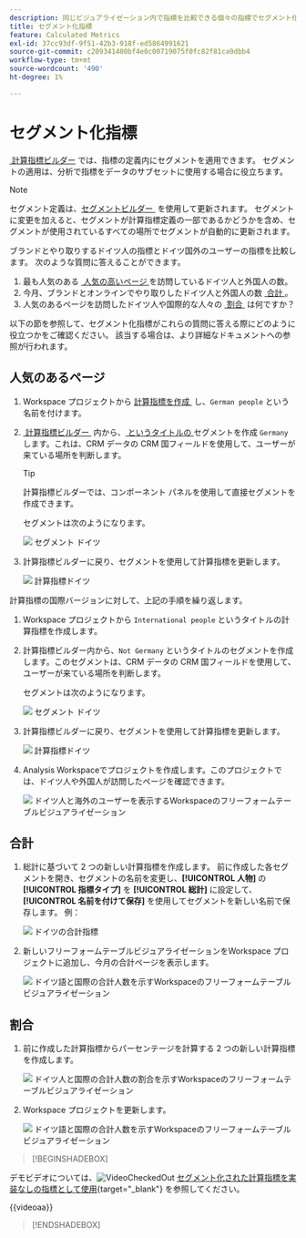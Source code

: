 ```yaml
---
description: 同じビジュアライゼーション内で指標を比較できる個々の指標でセグメント化する方法を説明します。
title: セグメント化指標
feature: Calculated Metrics
exl-id: 37cc93df-9f51-42b3-918f-ed5864991621
source-git-commit: c209341400bf4e0c00719075f0fc82f81ca9dbb4
workflow-type: tm+mt
source-wordcount: '490'
ht-degree: 1%

---
```


# セグメント化指標

[&#x200B; 計算指標ビルダー &#x200B;](cm-build-metrics.md#definition-builder) では、指標の定義内にセグメントを適用できます。 セグメントの適用は、分析で指標をデータのサブセットに使用する場合に役立ちます。

>[!NOTE]
>
>セグメント定義は、[&#x200B; セグメントビルダー &#x200B;](/help/components/segments/seg-builder.md) を使用して更新されます。 セグメントに変更を加えると、セグメントが計算指標定義の一部であるかどうかを含め、セグメントが使用されているすべての場所でセグメントが自動的に更新されます。
>

ブランドとやり取りするドイツ人の指標とドイツ国外のユーザーの指標を比較します。 次のような質問に答えることができます。

1. 最も人気のある [&#x200B; 人気の高いページ &#x200B;](#popular-pages) を訪問しているドイツ人と外国人の数。
1. 今月、ブランドとオンラインでやり取りしたドイツ人と外国人の数 [&#x200B; 合計 &#x200B;](#totals)。
1. 人気のあるページを訪問したドイツ人や国際的な人々の [&#x200B; 割合 &#x200B;](#percentages) は何ですか？

以下の節を参照して、セグメント化指標がこれらの質問に答える際にどのように役立つかをご確認ください。 該当する場合は、より詳細なドキュメントへの参照が行われます。

## 人気のあるページ

1. Workspace プロジェクトから [&#x200B; 計算指標を作成 &#x200B;](cm-workflow.md) し、`German people` という名前を付けます。
1. [&#x200B; 計算指標ビルダー &#x200B;](cm-build-metrics.md) 内から、[&#x200B; というタイトルの &#x200B;](/help/components/segments/seg-builder.md) セグメントを作成 `Germany` します。これは、CRM データの CRM 国フィールドを使用して、ユーザーが来ている場所を判断します。

   >[!TIP]
   >
   >計算指標ビルダーでは、コンポーネント パネルを使用して直接セグメントを作成できます。
   >   

   セグメントは次のようになります。

   ![&#x200B; セグメント ドイツ &#x200B;](assets/filter-germany.png)

1. 計算指標ビルダーに戻り、セグメントを使用して計算指標を更新します。

   ![&#x200B; 計算指標ドイツ &#x200B;](assets/calculated-metric-germany.png)

計算指標の国際バージョンに対して、上記の手順を繰り返します。

1. Workspace プロジェクトから `International people` というタイトルの計算指標を作成します。
1. 計算指標ビルダー内から、`Not Germany` というタイトルのセグメントを作成します。このセグメントは、CRM データの CRM 国フィールドを使用して、ユーザーが来ている場所を判断します。

   セグメントは次のようになります。

   ![&#x200B; セグメント ドイツ &#x200B;](assets/filter-not-germany.png)

1. 計算指標ビルダーに戻り、セグメントを使用して計算指標を更新します。

   ![&#x200B; 計算指標ドイツ &#x200B;](assets/calculated-metric-notgermany.png)


1. Analysis Workspaceでプロジェクトを作成します。このプロジェクトでは、ドイツ人や外国人が訪問したページを確認できます。

   ![&#x200B; ドイツ人と海外のユーザーを表示するWorkspaceのフリーフォームテーブルビジュアライゼーション &#x200B;](assets/workspace-german-vs-international.png)


## 合計

1. 総計に基づいて 2 つの新しい計算指標を作成します。 前に作成した各セグメントを開き、セグメントの名前を変更し、**[!UICONTROL 人物]** の **[!UICONTROL 指標タイプ]** を **[!UICONTROL 総計]** に設定して、**[!UICONTROL 名前を付けて保存]** を使用してセグメントを新しい名前で保存します。 例：

   ![&#x200B; ドイツの合計指標 &#x200B;](assets/calculated-metric-germany-total.png)

1. 新しいフリーフォームテーブルビジュアライゼーションをWorkspace プロジェクトに追加し、今月の合計ページを表示します。

   ![&#x200B; ドイツ語と国際の合計人数を示すWorkspaceのフリーフォームテーブルビジュアライゼーション &#x200B;](assets/workspace-german-vs-international-totals.png)


## 割合

1. 前に作成した計算指標からパーセンテージを計算する 2 つの新しい計算指標を作成します。

   ![&#x200B; ドイツ人と国際の合計人数の割合を示すWorkspaceのフリーフォームテーブルビジュアライゼーション &#x200B;](assets/calculated-metric-germany-total-percentage.png)


1. Workspace プロジェクトを更新します。

   ![&#x200B; ドイツ語と国際の合計人数を示すWorkspaceのフリーフォームテーブルビジュアライゼーション &#x200B;](assets/workspace-german-vs-international-totals-percentage.png)



>[!BEGINSHADEBOX]

デモビデオについては、![VideoCheckedOut](/help/assets/icons/VideoCheckedOut.svg) [&#x200B; セグメント化された計算指標を実装なしの指標として使用 &#x200B;](https://video.tv.adobe.com/v/37946?quality=12&learn=on&captions=jpn){target="_blank"} を参照してください。

{{videoaa}}

>[!ENDSHADEBOX]

